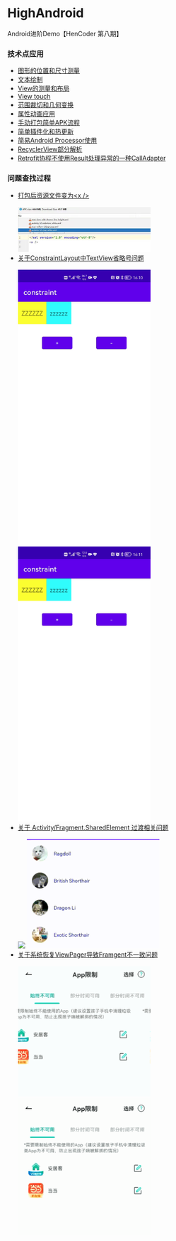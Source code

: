 # HighAndroid
Android进阶Demo【HenCoder 第八期】

### 技术点应用
* [图形的位置和尺寸测量](path)
* [文本绘制](text)
* [View的测量和布局](customlayout)
* [View touch](touch)
* [范围裁切和几何变换](clipcamera)
* [属性动画应用](animation)
* [手动打包简单APK流程](buildapk)
* [简单插件化和热更新](component)
* [简易Android Processor使用](butterknife)
* [RecyclerView部分解析](source/RecyclerView)
* [Retrofit协程不使用Result处理异常的一种CallAdapter](source/retrofit)

### 问题查找过程
* [打包后资源文件变为\<x />](question/shrink)
    <div>
        <br/>
        <img width="300px" src='./question/shrink/resources/fixed_before.jpg' />
    </div>
* [关于ConstraintLayout中TextView省略号问题](constraint)
    <div>
        <br/>
        <img width="300px" src='https://github.com/XJChou/HighAndroid/blob/master/constraint/images/Constraint_validate.gif'/>
        <img width="300px" src='https://github.com/XJChou/HighAndroid/blob/master/constraint/images/Constraint_invalidate.gif'/>
    </div>
* [关于 Activity/Fragment.SharedElement 过渡相关问题](fragment)
    <div>
        <br/>
        <img width="300px" src='./fragment/images/Fragment_invalid_shared_element_resize.gif'/>
        <img width="300px" src='./fragment/images/Fragment_valid_shared_element resize.gif'/>
    </div>
* [关于系统恢复ViewPager导致Framgent不一致问题](question/recovery)
    <div>
        <br/>
        <img width="300px" src='./question/recovery/resources/success.gif'/>
        <img width="300px" src='./question/recovery/resources/error.gif'/>
    </div>